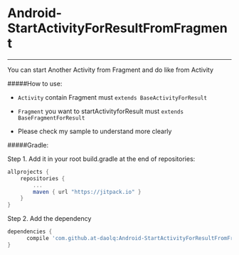 # Android-StartActivityForResultFromFragment
------------------------------------------------------------------------

You can start Another Activity from Fragment and do like from Activity

#####How to use:

- ``Activity`` contain Fragment must ``extends BaseActivityForResult``
- ``Fragment`` you want to startActivityforResult must ``extends BaseFragmentForResult``

- Please check my sample to understand more clearly

#####Gradle:

Step 1. Add it in your root build.gradle at the end of repositories:

```gradle
allprojects {
	repositories {
		...
		maven { url "https://jitpack.io" }
	}
}
```

Step 2. Add the dependency
```gradle
dependencies {
	  compile 'com.github.at-daolq:Android-StartActivityForResultFromFragment:V1.0'
}
```
